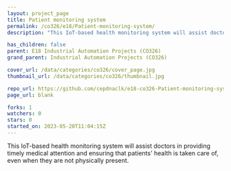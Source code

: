 ```yaml
---
layout: project_page
title: Patient monitoring system
permalink: /co326/e18/Patient-monitoring-system/
description: "This IoT-based health monitoring system will assist doctors in providing timely medical attention and ensuring that patients' health is taken care of, even when they are not physically present."

has_children: false
parent: E18 Industrial Automation Projects (CO326)
grand_parent: Industrial Automation Projects (CO326)

cover_url: /data/categories/co326/cover_page.jpg
thumbnail_url: /data/categories/co326/thumbnail.jpg

repo_url: https://github.com/cepdnaclk/e18-co326-Patient-monitoring-system
page_url: blank

forks: 1
watchers: 0
stars: 0
started_on: 2023-05-20T11:04:15Z
---
```

This IoT-based health monitoring system will assist doctors in providing timely medical attention and ensuring that patients' health is taken care of, even when they are not physically present.

